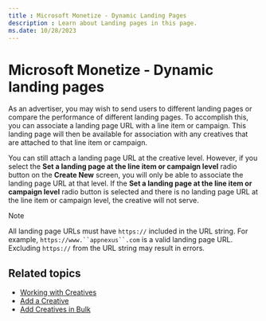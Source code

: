 ```yaml
---
title : Microsoft Monetize - Dynamic Landing Pages
description : Learn about Landing pages in this page.
ms.date: 10/28/2023
---
```



# Microsoft Monetize - Dynamic landing pages

As an advertiser, you may wish to send users to different landing pages
or compare the performance of different landing pages. To accomplish
this, you can associate a landing page URL with a line
item or campaign. This landing page will then be available for
association with any creatives that are attached to that
line item or campaign.

You can still attach a landing page URL at the creative level. However,
if you select the **Set a landing page at the line item
or campaign level** radio button on the
**Create New** screen, you will only
be able to associate the landing page URL at that level. If the **Set a
landing page at the line item or campaign
level** radio button is selected and there is no landing page URL at the
line item or campaign level, the creative will
not serve.

> [!NOTE]
> All landing page URLs must have `https://` included in the URL string. For example, `https://www.``appnexus``.com` is a valid landing page URL. Excluding `https://` from the URL string may result in errors.

## Related topics

- [Working with Creatives](working-with-creatives.md)
- [Add a Creative](add-a-creative.md)
- [Add Creatives in Bulk](add-creatives-in-bulk.md)

